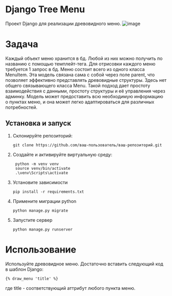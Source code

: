 # Django Tree Menu
Проект Django для реализации древовидного меню.
![image](https://github.com/telotonet/test_task/assets/84102215/add655ab-ed56-49e1-9299-7a3be38991a3)

# Задача
Каждый объект меню хранится в бд. Любой из них можно получить по названию с помощью темплейт-тега. Для отрисовки каждого меню требуется 1 запрос в бд.
Меню состоит всего из одного класса MenuItem. Эта модель связана сама с собой через поле parent, что позволяет эффективно представлять древовидные структуры. Здесь нет общего связывающего класса Menu. Такой подход дает простоту взаимодействия с данными, простоту структуры и её управления через админку. 
Модель может предоставить всю необходимую информацию о пунктах меню, и она может легко адаптироваться для различных потребностей. 

## Установка и запуск

1. Склонируйте репозиторий:

       git clone https://github.com/ваш-пользователь/ваш-репозиторий.git
2. Создайте и активируйте виртуальную среду:

        python -m venv venv
        source venv/bin/activate
        .\venv\Scripts\activate
3. Установите зависимости

       pip install -r requirements.txt
4. Примените миграции python
   
       python manage.py migrate
6. Запустите сервер

   
       python manage.py runserver
# Использование
Используйте древовидное меню. Достаточно вставить следующий код в шаблон Django:

    {% draw_menu 'title' %}
где title - соответствующий аттрибут любого пункта меню.
